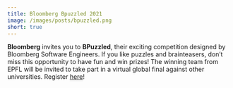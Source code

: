 ```yaml
---
title: Bloomberg Bpuzzled 2021
image: /images/posts/bpuzzled.png
short: true
---
```


**Bloomberg** invites you to **BPuzzled**, their exciting competition designed by Bloomberg Software Engineers.
If you like puzzles and brainteasers, don’t miss this opportunity to have fun and win prizes!
The winning team from EPFL will be invited to take part in a virtual global final against other universities. Register [here](https://tinyurl.com/ygrjm25n)!
